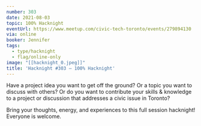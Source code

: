 ```yaml
---
number: 303
date: 2021-08-03
topic: 100% Hacknight
eventUrl: https://www.meetup.com/civic-tech-toronto/events/279894130
via: online
booker: Jennifer
tags:
  - type/hacknight
  - flag/online-only
image: "[[hacknight_0.jpeg]]"
title: 'Hacknight #303 – 100% Hacknight'
---
```


Have a project idea you want to get off the ground? Or a topic you want to discuss with others? Or do you want to contribute your skills & knowledge to a project or discussion that addresses a civic issue in Toronto?

Bring your thoughts, energy, and experiences to this full session hacknight! Everyone is welcome.
